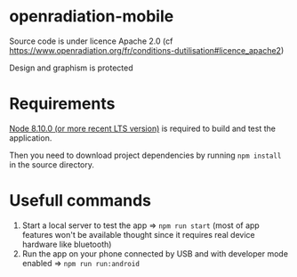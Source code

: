 # openradiation-mobile

Source code is under licence Apache 2.0 (cf https://www.openradiation.org/fr/conditions-dutilisation#licence_apache2)

Design and graphism is protected

# Requirements

[Node 8.10.0 (or more recent LTS version)](https://nodejs.org/en/) is required to build and test the application.

Then you need to download project dependencies by running `npm install` in the source directory.

# Usefull commands

1.  Start a local server to test the app => `npm run start` (most of app features won't be available thought since it requires real device hardware like bluetooth)
2.  Run the app on your phone connected by USB and with developer mode enabled => `npm run run:android`
